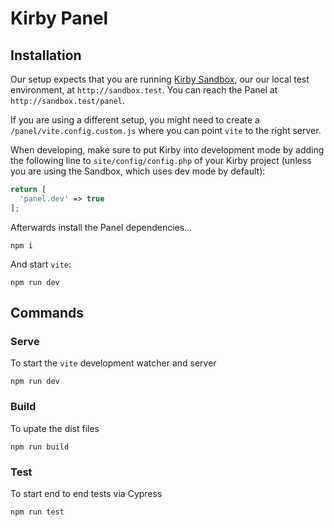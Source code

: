 # Kirby Panel

## Installation

Our setup expects that you are running [Kirby Sandbox](https://github.com/getkirby/sandbox), our our local test environment, at `http://sandbox.test`. You can reach the Panel at `http://sandbox.test/panel`.

If you are using a different setup, you might need to create a `/panel/vite.config.custom.js` where you can point `vite` to the right server.

When developing, make sure to put Kirby into development mode by adding the following line to `site/config/config.php` of your Kirby project (unless you are using the Sandbox, which uses dev mode by default):

```php
return [
  'panel.dev' => true
];
```

Afterwards install the Panel dependencies…

```
npm i
```

And start `vite`:

```
npm run dev
```

## Commands

### Serve

To start the `vite` development watcher and server

```
npm run dev
```

### Build

To upate the dist files

```
npm run build
```

### Test

To start end to end tests via Cypress

```
npm run test
```
